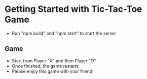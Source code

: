 # Getting Started with Tic-Tac-Toe Game
* Run "npm build" and "npm start" to start the server
## Game 
* Start from Player "X" and then Player "O"
* Once finished, the game restarts
* Please enjoy this game with your friend!
